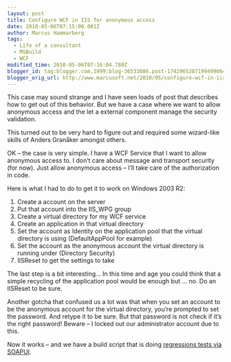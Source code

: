 ```yaml
---
layout: post
title: Configure WCF in IIS for anonymous access
date: 2010-05-06T07:15:00.001Z
author: Marcus Hammarberg
tags:
  - Life of a consultant
  - MSBuild
  - WCF
modified_time: 2010-05-06T07:16:04.780Z
blogger_id: tag:blogger.com,1999:blog-36533086.post-1742965287199499064
blogger_orig_url: http://www.marcusoft.net/2010/05/configure-wcf-in-iis-for-anonymous.html
---
```



This case may sound strange and I have seen loads of post that describes
how to get out of this behavior. But we have a case where we want to
allow anonymous access and the let a external component manage the
security validation.

This turned out to be very hard to figure out and required some
wizard-like skills of Anders Granåker amongst others.

OK – the case is very simple. I have a WCF Service that I want to allow
anonymous access to. I don’t care about message and transport security
(for now). Just allow anonymous access – I’ll take care of the
authorization in code.

Here is what I had to do to get it to work on Windows 2003 R2:

1. Create a account on the server
2. Put that account into the IIS_WPG group
3. Create a virtual directory for my WCF service
4. Create an application in that virtual directory
5. Set the account as Identity on the application pool that the virtual
    directory is using (DefaultAppPool for example)
6. Set the account as the anonymous account the virtual directory is
    running under (Directory Security)
7. IISReset to get the settings to take

The last step is a bit interesting… In this time and age you could think
that a simple recycling of the application pool would be enough but …
no. Do an IISReset to be sure.

Another gotcha that confused us a lot was that when you set an account
to be the anonymous account for the virtual directory, you’re prompted
to set the password. And retype it to be sure. But that password is not
check if it’s the right password! Beware – I locked out our
administrator account due to this.

Now it works – and we have a build script that is doing <a
href="http://www.marcusoft.net/2010/04/calling-soapui-testscript-from-msbuild.html"
target="_blank">regressions tests via SOAPUI</a>.
